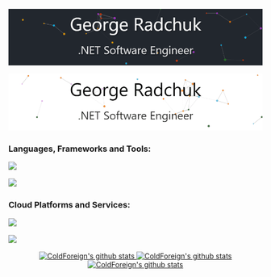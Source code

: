<!-- Dark Mode -->
![](https://raw.githubusercontent.com/ColdForeign/ColdForeign/main/img/profile.gif#gh-dark-mode-only)

<!-- Light Mode -->
![](https://raw.githubusercontent.com/ColdForeign/ColdForeign/main/img/profile_light.gif#gh-light-mode-only)

### Languages, Frameworks and Tools:
<!-- Dark Mode -->
![](https://skillicons.dev/icons?i=cs,dotnet,ts,js,css,html,postgresql,sass,react,git,wasm,&theme=dark#gh-dark-mode-only)

<!-- Light Mode -->
![](https://skillicons.dev/icons?i=cs,dotnet,ts,js,css,html,postgresql,sass,react,git,wasm,&theme=light#gh-light-mode-only)

### Cloud Platforms and Services:
<!-- Dark Mode -->
![](https://skillicons.dev/icons?i=gcp,azure,docker,githubactions,terraform,aws,kubernetes,linux&theme=dark#gh-dark-mode-only)

<!-- Light Mode -->
![](https://skillicons.dev/icons?i=gcp,azure,docker,githubactions,terraform,aws,kubernetes,linux&theme=light#gh-light-mode-only)

<div align="center">
  <a href="https://github.com/coldforeign">
    <img height="150em" src="https://github-readme-stats.vercel.app/api?username=coldforeign&count_private=true&include_all_commits=true&hide=stars,issues&show_icons=true&theme=react&hide_border=true&title_color=36bdff&icon_color=0077ff" alt="ColdForeign's github stats" />
    <img height="150em" src="https://github-readme-stats-one-bice.vercel.app/api/top-langs/?username=coldforeign&exclude_repo=AdminPanel,BookLibrary,HTMLModalWindows&count_private=true&role=OWNER,ORGANIZATION_MEMBER,COLLABORATOR&count_private=true&layout=compact&langs_count=6&theme=react&title_color=36bdff&hide_border=true" alt="ColdForeign's github stats" />
    <img src="https://streak-stats.demolab.com?user=coldforeign&theme=react&hide_border=true&fire=ff5c9b&stroke=0077FF&ring=36BDFF&sideLabels=36BDFF&currStreakNum=36BDFF&sideNums=36BDFF&currStreakLabel=36BDFF" alt="ColdForeign's github stats"/>
  </a>
</div>

